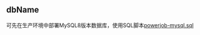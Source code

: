 ## dbName

可先在生产环境中部署MySQL8版本数据库，使用SQL脚本[powerjob-mysql.sql](https://github.com/PowerJob/PowerJob/blob/v4.3.6/others/powerjob-mysql.sql)
